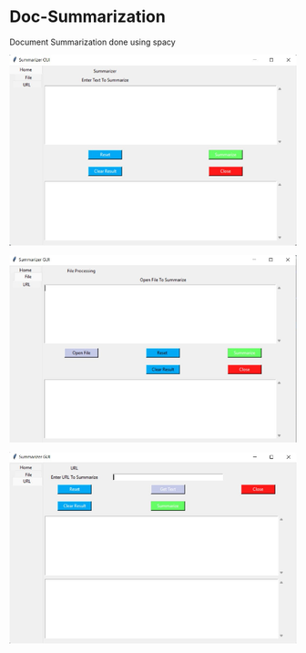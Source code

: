 # Doc-Summarization
Document Summarization done using spacy 

![My Image](image/home.jpg)

![My Image](image/file.jpg)

![My Image](image/url.jpg)
